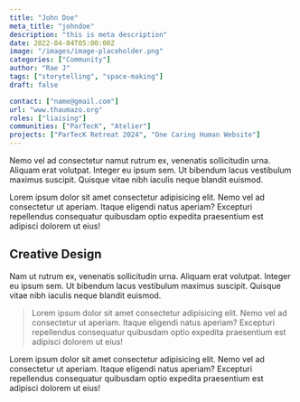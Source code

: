 ```yaml
---
title: "John Doe"
meta_title: "johndoe"
description: "this is meta description"
date: 2022-04-04T05:00:00Z
image: "/images/image-placeholder.png"
categories: ["Community"]
author: "Rae J"
tags: ["storytelling", "space-making"]
draft: false

contact: ["name@gmail.com"]
url: "www.thaumazo.org"
roles: ["liaising"]
communities: ["ParTecK", "Atelier"]
projects: ["ParTecK Retreat 2024", "One Caring Human Website"]
---
```


Nemo vel ad consectetur namut rutrum ex, venenatis sollicitudin urna. Aliquam erat volutpat. Integer eu ipsum sem. Ut bibendum lacus vestibulum maximus suscipit. Quisque vitae nibh iaculis neque blandit euismod.

Lorem ipsum dolor sit amet consectetur adipisicing elit. Nemo vel ad consectetur ut aperiam. Itaque eligendi natus aperiam? Excepturi repellendus consequatur quibusdam optio expedita praesentium est adipisci dolorem ut eius!

## Creative Design

Nam ut rutrum ex, venenatis sollicitudin urna. Aliquam erat volutpat. Integer eu ipsum sem. Ut bibendum lacus vestibulum maximus suscipit. Quisque vitae nibh iaculis neque blandit euismod.

> Lorem ipsum dolor sit amet consectetur adipisicing elit. Nemo vel ad consectetur ut aperiam. Itaque eligendi natus aperiam? Excepturi repellendus consequatur quibusdam optio expedita praesentium est adipisci dolorem ut eius!

Lorem ipsum dolor sit amet consectetur adipisicing elit. Nemo vel ad consectetur ut aperiam. Itaque eligendi natus aperiam? Excepturi repellendus consequatur quibusdam optio expedita praesentium est adipisci dolorem ut eius!
